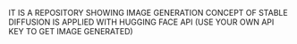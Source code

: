 IT IS A REPOSITORY SHOWING IMAGE GENERATION CONCEPT OF STABLE DIFFUSION IS APPLIED WITH HUGGING FACE API (USE YOUR OWN API KEY TO GET IMAGE GENERATED)
